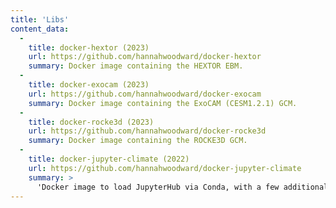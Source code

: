 ```yaml
---
title: 'Libs'
content_data:
  -
    title: docker-hextor (2023)
    url: https://github.com/hannahwoodward/docker-hextor
    summary: Docker image containing the HEXTOR EBM.
  -
    title: docker-exocam (2023)
    url: https://github.com/hannahwoodward/docker-exocam
    summary: Docker image containing the ExoCAM (CESM1.2.1) GCM.
  -
    title: docker-rocke3d (2023)
    url: https://github.com/hannahwoodward/docker-rocke3d
    summary: Docker image containing the ROCKE3D GCM.
  -
    title: docker-jupyter-climate (2022)
    url: https://github.com/hannahwoodward/docker-jupyter-climate
    summary: >
      'Docker image to load JupyterHub via Conda, with a few additional packages useful for climate/data analysis.'
---
```


